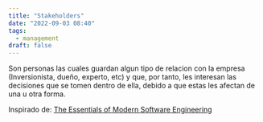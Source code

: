 ```yaml
---
title: "Stakeholders"
date: "2022-09-03 08:40"
tags: 
  - management
draft: false
---
```

Son personas las cuales guardan algun tipo de relacion con la empresa (Inversionista, dueño, experto, etc) y que, por tanto, les interesan las decisiones que se tomen dentro de ella, debido a que estas les afectan de una u otra forma.

Inspirado de: [The Essentials of Modern Software Engineering](es/content/The%20essentials%20of%20modern%20software%20engineering%20Free%20the%20practices%20from%20the%20method%20prisons/main.md)